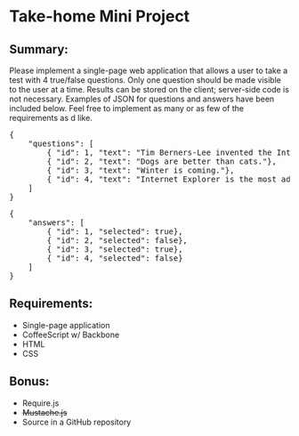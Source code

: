 # Take-home Mini Project

## Summary:

Please implement a single-page web application that allows a user to take a test with 4 true/false questions. Only one question should be made visible to the user at a time. Results can be stored on the client; server-side code is not necessary. Examples of JSON for questions and answers have been included below. Feel free to implement as many or as few of the requirements as d like.

<pre>
{
    "questions": [
        { "id": 1, "text": "Tim Berners-Lee invented the Internet."},
        { "id": 2, "text": "Dogs are better than cats."},
        { "id": 3, "text": "Winter is coming."},
        { "id": 4, "text": "Internet Explorer is the most advanced browser on Earth."}
    ]
}
</pre>
<pre>
{
    "answers": [
        { "id": 1, "selected": true},
        { "id": 2, "selected": false},
        { "id": 3, "selected": true},
        { "id": 4, "selected": false}
    ]
}
</pre>

## Requirements:
- Single-page application
- CoffeeScript w/ Backbone
- HTML
- CSS

## Bonus:
- Require.js
- ~~Mustache.js~~
- Source in a GitHub repository

